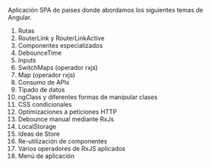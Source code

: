 

Aplicación SPA de paises donde abordamos los siguientes temas de Angular.

1. Rutas
2. RouterLink y RouterLinkActive
3. Componentes especializados
4. DebounceTime
5. Inputs
6. SwitchMaps (operador rxjs)
7. Map (operador rxjs)
8. Consumo de APIs
9. Tipado de datos
10. ngClass y diferentes formas de manipular clases
11. CSS condicionales
12. Optimizaciones a peticiones HTTP
13. Debounce manual mediante RxJs
14. LocalStorage
15. Ideas de Store
16. Re-utilización de componentes
17. Varios operadores de RxJS aplicados
18. Menú de aplicación




















